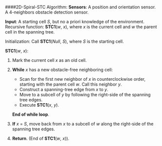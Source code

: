 ####2D-Spiral-STC Algorithm:
__Sensors__: A position and orientation sensor. A 4-neighbors obstacle detection sensor.

__Input__: A starting cell _S_, but no a priori knowledge of the environment.
Recursive function: __STC1__(_w_, _x_), where _x_ is the current cell and _w_ the parent cell in the spanning tree.

Initialization: Call __STC1__(_Null_, _S_), where _S_ is the starting cell.

__STC1__(_w_, _x_):

1. Mark the current cell _x_ as an old cell.
2. __While__ _x_ has a new obstacle-free neighboring cell:

      - Scan for the first new neighbor of _x_ in counterclockwise order, starting with the parent cell _w_. Call this neighbor _y_.
      - Construct a spanning-tree edge from _x_ to _y_.
      - Move to a subcell of _y_ by following the right-side of the spanning tree edges.
      - Execute __STC1__(_x_, _y_).

      __End of while loop__.


3. __If__ _x_ = _S_, move back from _x_ to a subcell of _w_ along the right-side of the spanning tree edges.
4. __Return__. (End of __STC1__(_w_, _x_)).
